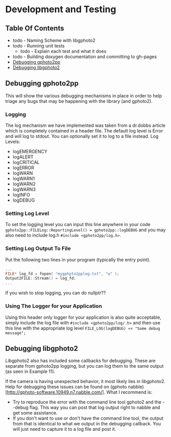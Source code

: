 Development and Testing
=======================

Table Of Contents
-----------------
* todo - Naming Scheme with libgphoto2
* todo - Running unit tests
  * todo - Explain each test and what it does
* todo - Building doxygen documentation and committing to gh-pages
* [Debugging gphoto2pp](#debugging-gphoto2pp)
* [Debugging libgphoto2](#debugging-libgphoto2)

Debugging gphoto2pp
-------------------
This will show the various debugging mechanisms in place in order to help triage any bugs that may be happening with the library (and gphoto2).
### Logging
The log mechanism we have implemented was taken from a dr.dobbs article which is completely contained in a header file. The default log level is Error and will log to stdout. You can optionally set it to log to a file instead.
Log Levels:
* logEMERGENCY
* logALERT
* logCRITICAL
* logERROR
* logWARN
* logWARN1
* logWARN2
* logWARN3
* logINFO
* logDEBUG
### Setting Log Level
To set the logging level you can input this line anywhere in your code ``gphoto2pp::FILELog::ReportingLevel() = gphoto2pp::logDEBUG`` and you may also need to include log.h ``#include <gphoto2pp/log.h>``.
### Setting Log Output To File
Put the following two lines in your program (typically the entry point).
```cpp
...
FILE* log_fd = fopen( "mygphpto2pplog.txt", "w" );
Output2FILE::Stream() = log_fd;
...
```
If you wish to stop logging, you can do nullptr??
### Using The Logger for your Application
Using this header only logger for your application is also quite acceptable, simply include the log file with ``#include <gphoto2pp/log/.h>`` and then use this line with the appropriate log level ``FILE_LOG(logDEBUG) << "Some debug message";``

Debugging libgphoto2
-----------------
Libgphoto2 also has included some callbacks for debugging. These are separate from gphoto2pp logging, but you can log them to the same output (as seen in Example 11).

If the camera is having unexpected behavior, it most likely lies in libgphoto2. Help for debugging these issues can be found on (gphoto nabble)[http://gphoto-software.10949.n7.nabble.com/].
What I recommend is:
* Try to reproduce the error with the command line tool gphoto2 and the --debug flag. This way you can post that log output right to nabble and get some assistance.
* If you don't want to use or don't have the command line tool, the output from that is identical to what we output in the debugging callback. You will just need to capture it to a log file and post it.

